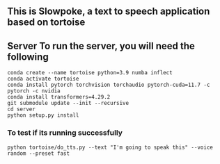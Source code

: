 ## This is Slowpoke, a text to speech application based on tortoise

## Server To run the server, you will need the following

```
conda create --name tortoise python=3.9 numba inflect
conda activate tortoise
conda install pytorch torchvision torchaudio pytorch-cuda=11.7 -c pytorch -c nvidia
conda install transformers=4.29.2
git submodule update --init --recursive
cd server
python setup.py install

```

### To test if its running successfully

```
python tortoise/do_tts.py --text "I'm going to speak this" --voice random --preset fast

```

